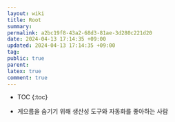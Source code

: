```yaml
---
layout: wiki
title: Root
summary: 
permalink: a2bc19f8-43a2-68d3-81ae-3d280c221d20
date: 2024-04-13 17:14:35 +09:00
updated: 2024-04-13 17:14:35 +09:00
tag: 
public: true
parent: 
latex: true
comment: true
---
```


* TOC
{:toc}

- 게으름을 숨기기 위해 생산성 도구와 자동화를 좋아하는 사람
